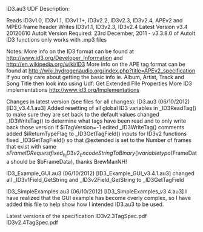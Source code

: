 ID3.au3 UDF Description:

Reads ID3v1.0, ID3v1.1, ID3v1.1+, ID3v2.2, ID3v2.3, ID3v2.4, APEv2 and MPEG frame header
Writes ID3v1.1, ID3v2.3, ID3v2.4
Latest Version v3.4 20120610
AutoIt Version Required: 23rd December, 2011 - v3.3.8.0 of AutoIt
ID3 functions only works with .mp3 files

Notes:
More info on the ID3 format can be found at http://www.id3.org/Developer_Information and http://en.wikipedia.org/wiki/ID3
More info on the APE tag format can be found at http://wiki.hydrogenaudio.org/index.php?title=APEv2_specification
If you only care about getting the basic info ie. Album, Artist, Track and Song Title then look into using Udf: Get Extended FIle Properties
More ID3 implementations http://www.id3.org/Implementations

Changes in latest version (see files for all changes):
ID3.au3 (06/10/2012) [ID3_v3.4.1.au3]
  Added resetting of all global ID3 variables in _ID3ReadTag() to make sure they are set back to the default values
  changed _ID3WriteTag() to determine what tags have been read and to only write back those version if $iTagVersion=-1
  edited _ID3WriteTag() comments
  added $iReturnTypeFlag to _ID3GetTagField() inputs for ID3v2 functions
  fixed _ID3GetTagField() so that @extended is set to the Number of frames that exist with same $sFrameIDRequest
  fixed _h_ID3v2_EncodeStringToBinary() variable typo ($FrameData should be $bFrameData), thanks BrewManNH!

ID3_Example_GUI.au3 (06/10/2012) [ID3_Example_GUI_v3.4.1.au3]
  changed all _ID3v1Field_GetString and _ID3v2Field_GetString to _ID3GetTagField

ID3_SimpleExamples.au3 (06/10/2012) [ID3_SimpleExamples_v3.4.au3]
  I have realized that the GUI example has become overly complex, so I have added this file to help show how I intended ID3.au3   to be used.
  
Latest versions of the specification
  ID3v2.3TagSpec.pdf
  ID3v2.4TagSpec.pdf

